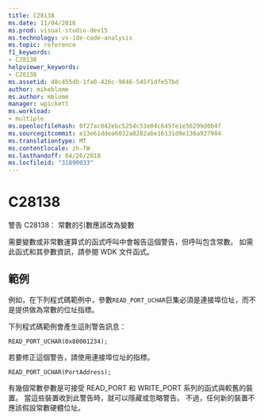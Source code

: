 ```yaml
---
title: C28138
ms.date: 11/04/2016
ms.prod: visual-studio-dev15
ms.technology: vs-ide-code-analysis
ms.topic: reference
f1_keywords:
- C28138
helpviewer_keywords:
- C28138
ms.assetid: d8c455db-1fa0-426c-9846-545f1dfe57bd
author: mikeblome
ms.author: mblome
manager: wpickett
ms.workload:
- multiple
ms.openlocfilehash: 0f27ac042ebc5254c53e04c645fe1e56299d0b4f
ms.sourcegitcommit: e13e61ddea6032a8282abe16131d9e136a927984
ms.translationtype: MT
ms.contentlocale: zh-TW
ms.lasthandoff: 04/26/2018
ms.locfileid: "31890033"
---
```

# <a name="c28138"></a>C28138
警告 C28138： 常數的引數應該改為變數

 需要變數或非常數運算式的函式呼叫中會報告這個警告，但呼叫包含常數。 如需此函式和其參數資訊，請參閱 WDK 文件函式。

## <a name="example"></a>範例
 例如，在下列程式碼範例中，參數`READ_PORT_UCHAR`巨集必須是連接埠位址，而不是提供做為常數的位址指標。

 下列程式碼範例會產生這則警告訊息：

```
READ_PORT_UCHAR(0x80001234);
```

 若要修正這個警告，請使用連接埠位址的指標。

```
READ_PORT_UCHAR(PortAddress);
```

 有幾個常數參數是可接受 READ_PORT 和 WRITE_PORT 系列的函式與較舊的裝置。 當這些裝置收到此警告時，就可以隱藏或忽略警告。 不過，任何新的裝置不應該假設常數硬體位址。